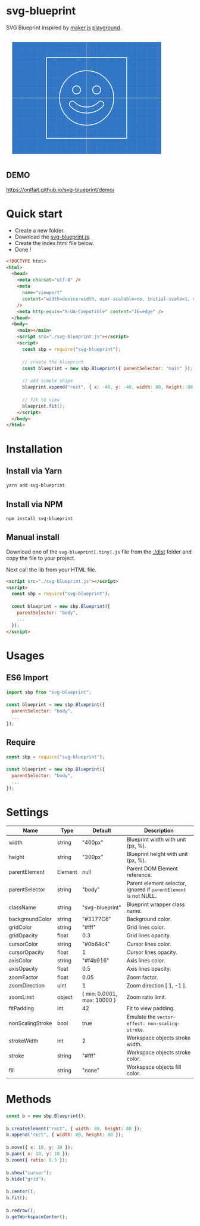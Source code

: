 # svg-blueprint

SVG Blueprint inspired by [maker.js](https://maker.js.org/) [playground](https://maker.js.org/playground/).

![Screenshot](screenshot.png?raw=true)

## DEMO

https://onlfait.github.io/svg-blueprint/demo/

# Quick start

- Create a new folder.
- Download the [svg-blueprint.js](https://github.com/onlfait/svg-blueprint/tree/master/dist/svg-blueprint.js).
- Create the index.html file below.
- Done !

```html
<!DOCTYPE html>
<html>
  <head>
    <meta charset="utf-8" />
    <meta
      name="viewport"
      content="width=device-width, user-scalable=no, initial-scale=1, maximum-scale=1, minimum-scale=1"
    />
    <meta http-equiv="X-UA-Compatible" content="IE=edge" />
  </head>
  <body>
    <main></main>
    <script src="./svg-blueprint.js"></script>
    <script>
      const sbp = require("svg-blueprint");

      // create the blueprint
      const blueprint = new sbp.Blueprint({ parentSelector: "main" });

      // add simple shape
      blueprint.append("rect", { x: -40, y: -40, width: 80, height: 80 });

      // fit to view
      blueprint.fit();
    </script>
  </body>
</html>
```

# Installation

## Install via Yarn

```bash
yarn add svg-blueprint
```

## Install via NPM

```bash
npm install svg-blueprint
```

## Manual install

Download one of the `svg-blueprint[.tiny].js` file from the [./dist](https://github.com/onlfait/svg-blueprint/tree/master/dist) folder and copy the file to your project.

Next call the lib from your HTML file.

```html
<script src="./svg-blueprint.js"></script>
<script>
  const sbp = require("svg-blueprint");

  const blueprint = new sbp.Blueprint({
    parentSelector: "body",
    ...
  });
</script>
```

# Usages

## ES6 Import

```js
import sbp from "svg-blueprint";

const blueprint = new sbp.Blueprint({
  parentSelector: "body",
  ...
});
```

## Require

```js
const sbp = require("svg-blueprint");

const blueprint = new sbp.Blueprint({
  parentSelector: "body",
  ...
});
```

# Settings

| Name             | Type    | Default                     | Description                                                      |
| ---------------- | ------- | --------------------------- | ---------------------------------------------------------------- |
| width            | string  | "400px"                     | Blueprint width with unit (px, %).                               |
| height           | string  | "300px"                     | Blueprint height with unit (px, %).                              |
| parentElement    | Element | null                        | Parent DOM Element reference.                                    |
| parentSelector   | string  | "body"                      | Parent element selector, ignored if `parentElement` is not NULL. |
| className        | string  | "svg-blueprint"             | Blueprint wrapper class name.                                    |
| backgroundColor  | string  | "#3177C6"                   | Background color.                                                |
| gridColor        | string  | "#fff"                      | Grid lines color.                                                |
| gridOpacity      | float   | 0.3                         | Grid lines opacity.                                              |
| cursorColor      | string  | "#0b64c4"                   | Cursor lines color.                                              |
| cursorOpacity    | float   | 1                           | Cursor lines opacity.                                            |
| axisColor        | string  | "#f4b916"                   | Axis lines color.                                                |
| axisOpacity      | float   | 0.5                         | Axis lines opacity.                                              |
| zoomFactor       | float   | 0.05                        | Zoom factor.                                                     |
| zoomDirection    | uint    | 1                           | Zoom direction [ 1, -1 ].                                        |
| zoomLimit        | object  | { min: 0.0001, max: 10000 } | Zoom ratio limit.                                                |
| fitPadding       | int     | 42                          | Fit to view padding.                                             |
| nonScalingStroke | bool    | true                        | Emulate the `vector-effect: non-scaling-stroke`.                 |
| strokeWidth      | int     | 2                           | Workspace objects stroke width.                                  |
| stroke           | string  | "#fff"                      | Workspace objects stroke color.                                  |
| fill             | string  | "none"                      | Workspace objects fill color.                                    |

# Methods

```js
const b = new sbp.Blueprint();

b.createElement("rect", { width: 80, height: 80 });
b.append("rect", { width: 80, height: 80 });

b.move({ x: 10, y: 10 });
b.pan({ x: 10, y: 10 });
b.zoom({ ratio: 0.5 });

b.show("cursor");
b.hide("grid");

b.center();
b.fit();

b.redraw();
b.getWorkspaceCenter();
```

